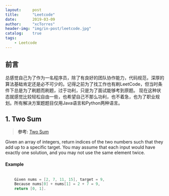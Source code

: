 ```yaml
---
layout:     post
title:      "Leetcode"
date:       2019-03-09
author:     "xcTorres"
header-img: "img/in-post/leetcode.jpg"
catalog:    true
tags:
    - Leetcode
---
```


## 前言  
总感觉自己为了作为一名程序员，除了有良好的团队协作能力，代码规范，深厚的算法基础肯定还是必不可少的。记得之前为了找工作也有刷LeetCode，但当时条件下总是为了刷题而刷题，过于功利，只是为了面试能够考到原题。
现在这种状态就感觉比较轻松自由一些，也希望自己不那么功利，也不着急，也为了职业规划。所有解决方案题题目仅用Java语言和Python两种语言。

## 1. Two Sum

>**参考:**
[Two Sum](https://leetcode.com/articles/two-sum/)

Given an array of integers, return indices of the two numbers such that they add up to a specific target.
You may assume that each input would have exactly one solution, and you may not use the same element twice.
#### Example

```java

    Given nums = [2, 7, 11, 15], target = 9,
    Because nums[0] + nums[1] = 2 + 7 = 9,
    return [0, 1].

```

